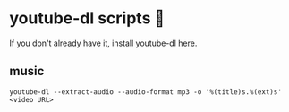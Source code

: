 # youtube-dl scripts 🔧
If you don't already have it, install youtube-dl [here](https://github.com/ytdl-org/youtube-dl).

## music
```shell
youtube-dl --extract-audio --audio-format mp3 -o '%(title)s.%(ext)s' <video URL>
```
